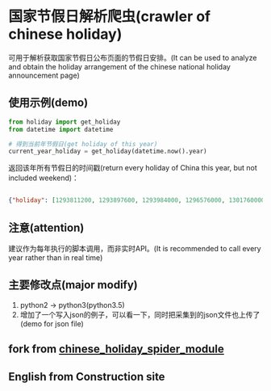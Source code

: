 # 国家节假日解析爬虫(crawler of chinese holiday)

可用于解析获取国家节假日公布页面的节假日安排。(It can be used to analyze and obtain the holiday arrangement of the chinese national holiday announcement page)

## 使用示例(demo)

```python
from holiday import get_holiday
from datetime import datetime

# 得到当前年节假日(get holiday of this year)
current_year_holiday = get_holiday(datetime.now().year)

```

返回该年所有节假日的时间戳(return every holiday of China this year, but not included weekend)：

```json

{"holiday": [1293811200, 1293897600, 1293984000, 1296576000, 1301760000, 1301846400, 1301932800, 1304092800, 1304179200, 1304265600, 1307116800, 1307203200, 1307289600, 1315584000, 1315670400, 1315756800, 1317398400, 1317484800, 1317571200, 1317657600, 1317744000, 1317830400, 1317916800]}
```

## 注意(attention)

建议作为每年执行的脚本调用，而非实时API。(It is recommended to call every year rather than in real time)

## 主要修改点(major modify)

1. python2 -> python3(python3.5)
2. 增加了一个写入json的例子，可以看一下，同时把采集到的json文件也上传了(demo for json file)

## fork from [chinese_holiday_spider_module](https://github.com/imlinhanchao/chinese_holiday_spider_module)

## English from Construction site
